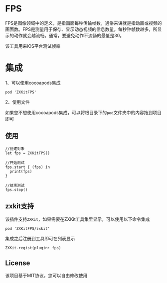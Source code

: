# FPS

FPS是图像领域中的定义，是指画面每秒传输帧数，通俗来讲就是指动画或视频的画面数。FPS是测量用于保存、显示动态视频的信息数量。每秒钟帧数越多，所显示的动作就会越流畅。通常，要避免动作不流畅的最低是30。

该工具用来iOS平台测试帧率

# 集成

1、可以使用cocoapods集成

```
pod 'ZXKitFPS'
```

2、使用文件

如果您不想使用cocoapods集成，可以将根目录下的`pod`文件夹中的内容拖到项目即可

## 使用

```
//创建对象
let fps = ZXKitFPS()

//开始测试
fps.start { (fps) in
  print(fps)
}

//结束测试
fps.stop()
```

## zxkit支持

该插件支持`ZXKit`，如果需要在ZXKit工具集里显示，可以使用以下命令集成

```
pod 'ZXKitFPS/zxkit'
```

集成之后注册到工具即可在列表显示

```
ZXKit.regist(plugin: fps)
```

## License

该项目基于MIT协议，您可以自由修改使用